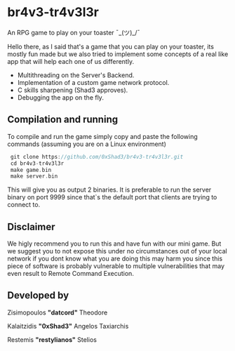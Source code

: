 # br4v3-tr4v3l3r
An RPG game to play on your toaster ¯\_(ツ)_/¯

Hello there, as I said that's a game that you can play on your toaster, its mostly fun made but we also tried to implement some concepts of a real like app that will help each one of us differently. 
- Multithreading on the Server's Backend.
- Implementation of a custom game network protocol.
- C skills sharpening (Shad3 approves).
- Debugging the app on the fly.


## Compilation and running
To compile and run the game simply copy and paste the following commands (assuming you are on a Linux environment)
```c
 git clone https://github.com/0xShad3/br4v3-tr4v3l3r.git
 cd br4v3-tr4v3l3r
 make game.bin 
 make server.bin

```
This will give you as output 2 binaries. It is preferable to run the server binary on port 9999 since that`s the default port that clients are trying to connect to.

## Disclaimer

We higly recommend you to run this and have fun with our mini game. But we suggest you to not expose this under no circumstances out of your local network if you dont know what you are doing this may harm you since this piece of software is probably vulnerable to multiple vulnerabilities that may even result to Remote Command Execution.



## Developed by
Zisimopoulos **"datcord"** Theodore  

Kalaitzidis **"0xShad3"** Angelos Taxiarchis

Restemis **"restylianos"** Stelios

